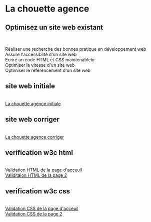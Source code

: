 <h1>La chouette agence</h1>

<h2>Optimisez un site web existant</h2><br/>
<p>Réaliser une recherche des bonnes pratique en développement web<br/>
Assure l'accessibilté d'un site web<br/>
Ecrire un code HTML et CSS maintenablebr<br/>
Optimiser la vitesse d'un site web<br/>
Optimiser le référencement d'un site web<br/></p>

<h2>site web initiale</h2> <br/>
<a href="https://justine1410.github.io/strating_website/">La chouette agence initiale</a>

<h2>site web corriger</h2><br/>
<a href="https://justine1410.github.io/P4_02_code_source">La chouette agence corriger</a>

<h2>verification w3c html</h2><br/>
<a href="https://validator.w3.org/nu/?doc=https%3A%2F%2Fjustine1410.github.io%2FP4_02_code_source%2Findex.html">Validation HTML de la page d'acceuil</a><br/>
<a href="https://justine1410.github.io/P4_02_code_source/page2.html">Validitaion HTML de la page 2</a><br/>

<h2>verification w3c css</h2><br/>
<a href="https://jigsaw.w3.org/css-validator/validator?uri=https%3A%2F%2Fjustine1410.github.io%2FP4_02_code_source%2Findex.html&profile=css3svg&usermedium=all&warning=1&vextwarning=&lanvg=fr">Validation CSS de la page d'acceuil</a><br/>
<a href="https://jigsaw.w3.org/css-validator/validator?uri=https%3A%2F%2Fjustine1410.github.io%2FP4_02_code_source%2Fpage2.html&profile=css3svg&usermedium=all&warning=1&vextwarning=&lan%20g=fv">Validation CSS de la page 2<a> <br/>